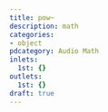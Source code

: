 ```yaml
---
title: pow~
description: math
categories:
- object
pdcategory: Audio Math
inlets:
  1st: {}
outlets:
  1st: {}
draft: true
---
```


